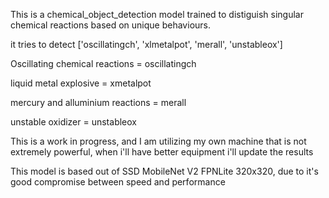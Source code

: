 
This is a chemical_object_detection model trained to distiguish singular chemical reactions based on unique behaviours.

it tries to detect 
['oscillatingch', 'xlmetalpot', 'merall', 'unstableox']

Oscillating chemical reactions = oscillatingch

liquid metal explosive = xmetalpot

mercury and alluminium reactions = merall

unstable oxidizer = unstableox


This is a work in progress, and I am utilizing my own machine that is not extremely powerful, when i'll have better equipment i'll update the results

This model is based out of SSD MobileNet V2 FPNLite 320x320, due to it's good compromise between speed and performance
